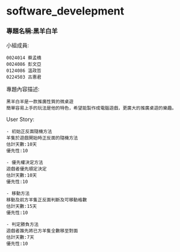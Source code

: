 # software_develepment

### 專題名稱:黑羊白羊 ###

小組成員:

    0024014 蔡孟橋
    0024086 彭文亞
    0124086 溫政哲
    0224503 古惠君
    
專題內容描述:

    黑羊白羊是一款推廣性質的微桌遊
    簡單容易上手的玩法是他的特色，希望能製作成電腦遊戲，更廣大的推廣桌遊的樂趣。

User Story:

    - 初始正反面隨機方法
    羊隻於遊戲開始時正反面的隨機方法
    估計天數:10天
    優先性:10
    
    - 優先權決定方法
    遊戲者優先順定決定
    估計天數:10天
    優先性:10
    
    - 移動方法
    移動及前方羊隻正反面判斷及可移動格數
    估計天數:15天
    優先性:10
    
    - 判定勝負方法
    遊戲者誰先將已方羊隻全數移至對面
    估計天數:7天
    優先性:10
